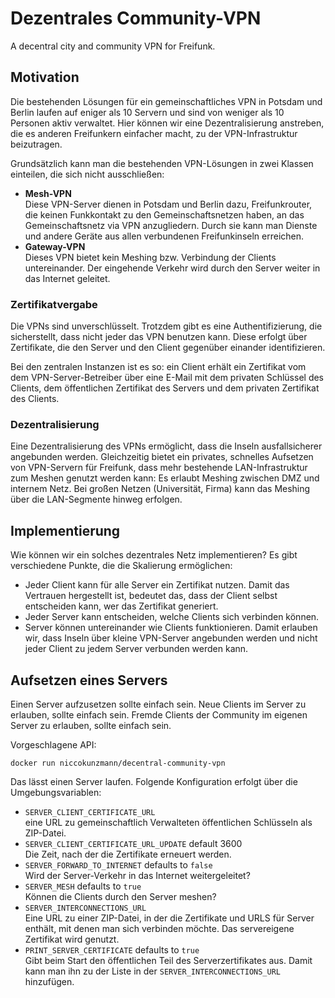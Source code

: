 # Dezentrales Community-VPN

A decentral city and community VPN for Freifunk.

## Motivation

Die bestehenden Lösungen für ein gemeinschaftliches VPN in Potsdam und Berlin laufen auf eniger als 10 Servern und
sind von weniger als 10 Personen aktiv verwaltet.
Hier können wir eine Dezentralisierung anstreben, die es anderen Freifunkern einfacher macht, zu der VPN-Infrastruktur beizutragen.

Grundsätzlich kann man die bestehenden VPN-Lösungen in zwei Klassen einteilen, die sich nicht ausschließen:

- **Mesh-VPN**  
  Diese VPN-Server dienen in Potsdam und Berlin dazu, Freifunkrouter, die keinen Funkkontakt zu den
  Gemeinschaftsnetzen haben, an das Gemeinschaftsnetz via VPN anzugliedern.
  Durch sie kann man Dienste und andere Geräte aus allen verbundenen Freifunkinseln erreichen.
- **Gateway-VPN**  
  Dieses VPN bietet kein Meshing bzw. Verbindung der Clients untereinander.
  Der eingehende Verkehr wird durch den Server weiter in das Internet geleitet.

### Zertifikatvergabe

Die VPNs sind unverschlüsselt.
Trotzdem gibt es eine Authentifizierung, die sicherstellt, dass nicht jeder das VPN benutzen kann.
Diese erfolgt über Zertifikate, die den Server und den Client gegenüber einander identifizieren.

Bei den zentralen Instanzen ist es so: ein Client erhält ein Zertifikat vom dem VPN-Server-Betreiber
über eine E-Mail mit dem privaten Schlüssel des Clients, dem öffentlichen Zertifikat des Servers und
dem privaten Zertifikat des Clients.

### Dezentralisierung

Eine Dezentralisierung des VPNs ermöglicht, dass die Inseln ausfallsicherer angebunden werden.
Gleichzeitig bietet ein privates, schnelles Aufsetzen von VPN-Servern für Freifunk, dass mehr 
bestehende LAN-Infrastruktur zum Meshen genutzt werden kann: Es erlaubt Meshing zwischen DMZ und internem Netz.
Bei großen Netzen (Universität, Firma) kann das Meshing über die LAN-Segmente hinweg erfolgen.

## Implementierung

Wie können wir ein solches dezentrales Netz implementieren?
Es gibt verschiedene Punkte, die die Skalierung ermöglichen:

- Jeder Client kann für alle Server ein Zertifikat nutzen. Damit das Vertrauen hergestellt ist, bedeutet das, dass der Client selbst entscheiden kann, wer das Zertifikat generiert.
- Jeder Server kann entscheiden, welche Clients sich verbinden können.
- Server können untereinander wie Clients funktionieren. Damit erlauben wir, dass Inseln über kleine VPN-Server angebunden werden und nicht jeder Client zu jedem Server verbunden werden kann.

## Aufsetzen eines Servers

Einen Server aufzusetzen sollte einfach sein.
Neue Clients im Server zu erlauben, sollte einfach sein.
Fremde Clients der Community im eigenen Server zu erlauben, sollte einfach sein.

Vorgeschlagene API:

    docker run niccokunzmann/decentral-community-vpn

Das lässt einen Server laufen. Folgende Konfiguration erfolgt über die Umgebungsvariablen:

- `SERVER_CLIENT_CERTIFICATE_URL`  
  eine URL zu gemeinschaftlich Verwalteten öffentlichen Schlüsseln als ZIP-Datei.
- `SERVER_CLIENT_CERTIFICATE_URL_UPDATE` default 3600  
  Die Zeit, nach der die Zertifikate erneuert werden.
- `SERVER_FORWARD_TO_INTERNET` defaults to `false`  
  Wird der Server-Verkehr in das Internet weitergeleitet?
- `SERVER_MESH` defaults to `true`  
  Können die Clients durch den Server meshen?
- `SERVER_INTERCONNECTIONS_URL`  
  Eine URL zu einer ZIP-Datei, in der die Zertifikate und URLS für Server enthält,
  mit denen man sich verbinden möchte.
  Das servereigene Zertifikat wird genutzt.
- `PRINT_SERVER_CERTIFICATE` defaults to `true`  
  Gibt beim Start den öffentlichen Teil des Serverzertifikates aus.
  Damit kann man ihn zu der Liste in der `SERVER_INTERCONNECTIONS_URL`
  hinzufügen.
